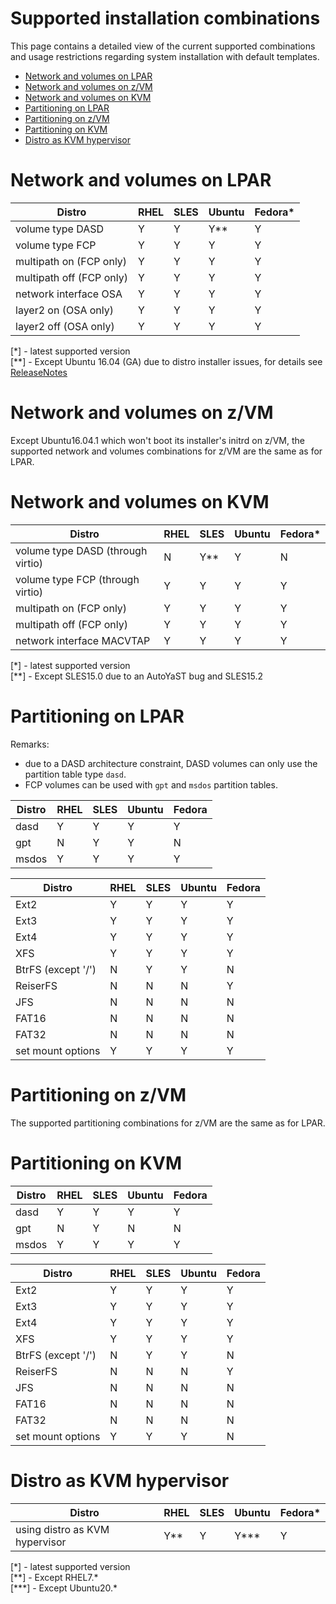 <!--
Copyright 2017 IBM Corp.

Licensed under the Apache License, Version 2.0 (the "License");
you may not use this file except in compliance with the License.
You may obtain a copy of the License at

   http://www.apache.org/licenses/LICENSE-2.0

Unless required by applicable law or agreed to in writing, software
distributed under the License is distributed on an "AS IS" BASIS,
WITHOUT WARRANTIES OR CONDITIONS OF ANY KIND, either express or implied.
See the License for the specific language governing permissions and
limitations under the License.
-->
# Supported installation combinations

This page contains a detailed view of the current supported combinations and usage restrictions regarding system installation with default templates.

- [Network and volumes on LPAR](#network-and-volumes-on-lpar)
- [Network and volumes on z/VM](#network-and-volumes-on-zvm)
- [Network and volumes on KVM](#network-and-volumes-on-kvm)
- [Partitioning on LPAR](#partitioning-on-lpar)
- [Partitioning on z/VM](#partitioning-on-zvm)
- [Partitioning on KVM](#partitioning-on-kvm)
- [Distro as KVM hypervisor](#distro-as-kvm-hypervisor)

# Network and volumes on LPAR

| Distro                   | RHEL | SLES | Ubuntu | Fedora*|
| ------                   | ---  | ---  | -----  | -----  |
| volume type DASD         | Y    | Y    | Y**    | Y      |
| volume type FCP          | Y    | Y    | Y      | Y      |
| multipath on (FCP only)  | Y    | Y    | Y      | Y      |
| multipath off (FCP only) | Y    | Y    | Y      | Y      |
| network interface OSA    | Y    | Y    | Y      | Y      |
| layer2 on (OSA only)     | Y    | Y    | Y      | Y      |
| layer2 off (OSA only)    | Y    | Y    | Y      | Y      |

[*] - latest supported version   
[**] - Except Ubuntu 16.04 (GA) due to distro installer issues, for details see [ReleaseNotes](https://wiki.ubuntu.com/XenialXerus/ReleaseNotes#IBM_LinuxONE_and_z_Systems_specific_known_issues)

# Network and volumes on z/VM

Except Ubuntu16.04.1 which won't boot its installer's initrd on z/VM, the supported network and volumes combinations for z/VM are the same as for LPAR.

# Network and volumes on KVM

| Distro                            | RHEL | SLES | Ubuntu | Fedora*|
| ------                            | ---  | ---  | -----  | -----  |
| volume type DASD (through virtio) | N    | Y**  | Y      | N      |
| volume type FCP (through virtio)  | Y    | Y    | Y      | Y      |
| multipath on (FCP only)           | Y    | Y    | Y      | Y      |
| multipath off (FCP only)          | Y    | Y    | Y      | Y      |
| network interface MACVTAP         | Y    | Y    | Y      | Y      |

[*] - latest supported version      
[**] - Except SLES15.0 due to an AutoYaST bug and SLES15.2   

# Partitioning on LPAR

Remarks:

- due to a DASD architecture constraint, DASD volumes can only use the partition table type `dasd`.
- FCP volumes can be used with `gpt` and `msdos` partition tables.

| Distro               | RHEL | SLES | Ubuntu | Fedora |
| -----                | ---  | ---  | -----  | -----  |
| dasd                 | Y    | Y    | Y      | Y      |
| gpt                  | N    | Y    | Y      | N      |
| msdos                | Y    | Y    | Y      | Y      |

| Distro               | RHEL | SLES | Ubuntu | Fedora |
| -----                | ---  | ---  | -----  | -----  |
| Ext2                 | Y    | Y    | Y      | Y      |
| Ext3                 | Y    | Y    | Y      | Y      |
| Ext4                 | Y    | Y    | Y      | Y      |
| XFS                  | Y    | Y    | Y      | Y      |
| BtrFS (except '/')   | N    | Y    | Y      | N      |
| ReiserFS             | N    | N    | N      | Y      |
| JFS                  | N    | N    | N      | N      |
| FAT16                | N    | N    | N      | N      |
| FAT32                | N    | N    | N      | N      |
| set mount options    | Y    | Y    | Y      | Y      |

# Partitioning on z/VM

The supported partitioning combinations for z/VM are the same as for LPAR.

# Partitioning on KVM

| Distro               | RHEL | SLES | Ubuntu | Fedora |
| -----                | ---  | ---  | -----  | -----  |
| dasd                 | Y    | Y    | Y      | Y      |
| gpt                  | N    | Y    | N      | N      |
| msdos                | Y    | Y    | Y      | Y      |

| Distro               | RHEL | SLES | Ubuntu | Fedora |
| -----                | ---  | ---  | -----  | -----  |
| Ext2                 | Y    | Y    | Y      | Y      |
| Ext3                 | Y    | Y    | Y      | Y      |
| Ext4                 | Y    | Y    | Y      | Y      |
| XFS                  | Y    | Y    | Y      | Y      |
| BtrFS (except '/')   | N    | Y    | Y      | N      |
| ReiserFS             | N    | N    | N      | Y      |
| JFS                  | N    | N    | N      | N      |
| FAT16                | N    | N    | N      | N      |
| FAT32                | N    | N    | N      | N      |
| set mount options    | Y    | Y    | Y      | N      |

# Distro as KVM hypervisor

| Distro                         | RHEL | SLES | Ubuntu | Fedora*|
| ------                         | ---  | ---  | -----  | -----  |
| using distro as KVM hypervisor | Y**  | Y    | Y***   | Y      |

[\*] - latest supported version   
[\*\*] - Except RHEL7.\*   
[\*\*\*] - Except Ubuntu20.\*   
